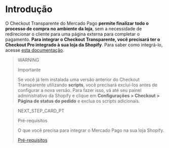 # Introdução

O Checkout Transparente do Mercado Pago **permite finalizar todo o processo de compra no ambiente da loja**, sem a necessidade de redirecionar o cliente para uma página externa para completar o pagamento.
**Para integrar o Checkout Transparente, você precisará ter o Checkout Pro integrado à sua loja da Shopify**. Para saber como integrá-lo, acesse [esta documentação](/developers/pt/docs/shopify/introduction).

> WARNING
>
> Importante
>
> Se você já tem instalada uma versão anterior do Checkout Transparente utilizando **scripts**, você precisará excluí-los antes de configurar a nova versão. Para fazer isso, vá até seu painel administrativo da Shopify e clique em **Configurações > Checkout > Página de status do pedido** e exclua os scripts adicionais.

> NEXT_STEP_CARD_PT
>
> Pré-requisitos
>
> O que você precisa para integrar o Mercado Pago na sua loja Shopify.
>
> [Pré-requisitos](/developers/pt/docs/shopify/requirements-checkout-transparente)
